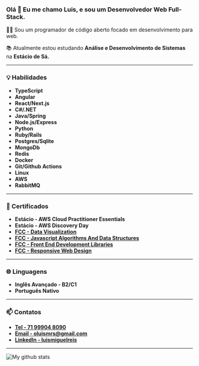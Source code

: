 ### Olá 👋 Eu me chamo Luis, e sou um Desenvolvedor Web Full-Stack.

👨‍💻 Sou um programador de código aberto focado em desenvolvimento para web.

📚 Atualmente estou estudando **Análise e Desenvolvimento de Sistemas** na **Estácio de Sá.**

---

### 💡 Habilidades
- **TypeScript**
- **Angular**
- **React/Next.js**
- **C#/.NET**
- **Java/Spring**
- **Node.js/Express**
- **Python**
- **Ruby/Rails**
- **Postgres/Sqlite**
- **MongoDb**
- **Redis**
- **Docker**
- **Git/Github Actions**
- **Linux**
- **AWS**
- **RabbitMQ**

---

### 🏅 Certificados

- **Estácio - AWS Cloud Practitioner Essentials**
- **Estácio - AWS Discovery Day**
- [**FCC - Data Visualization**](https://freecodecamp.org/certification/OLuwis/data-visualization)
- [**FCC - Javascript Algorithms And Data Structures**](https://freecodecamp.org/certification/oluwis/javascript-algorithms-and-data-structures)
- [**FCC - Front End Development Libraries**](https://freecodecamp.org/certification/OLuwis/front-end-development-libraries)
- [**FCC - Responsive Web Design**](https://freecodecamp.org/certification/OLuwis/responsive-web-design)

---

### 🌐 Linguagens

- **Inglês Avançado - B2/C1**
- **Português Nativo**

---

### 📫  Contatos

- [**Tel - 71 99904 8090**](tel:+5571999048090)
- [**Email - oluismrs@gmail.com**](mailto:oluismrs@gmail.com)
- [**LinkedIn - luismiguelreis**](https://linkedin.com/in/luismiguelreis)

---

<img align="center" src="https://github-readme-stats.anuraghazra1.vercel.app/api?username=oluwis&show_icons=true&line_height=27&include_all_commits=true" alt="My github stats" />
